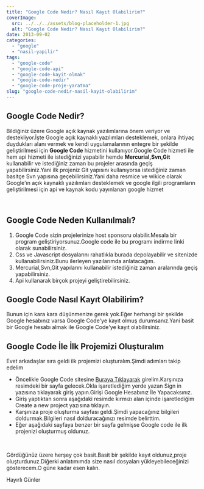 ```yaml
---
title: "Google Code Nedir? Nasıl Kayıt Olabilirim?"
coverImage:
  src: ../../../assets/blog-placeholder-1.jpg
  alt: "Google Code Nedir? Nasıl Kayıt Olabilirim?"
date: 2013-09-02
categories: 
  - "google"
  - "nasil-yapilir"
tags: 
  - "google-code"
  - "google-code-api"
  - "google-code-kayit-olmak"
  - "google-code-nedir"
  - "google-code-proje-yaratma"
slug: "google-code-nedir-nasil-kayit-olabilirim"
---
```


## Google Code Nedir?

Bildiğiniz üzere Google açık kaynak yazılımlarına önem veriyor ve destekliyor.İşte Google açık kaynaklı yazılımları desteklemek, onlara ihtiyaç duydukları alanı vermek ve kendi uygulamalarının entegre bir şekilde geliştirilmesi için **Google Code** hizmetini kullanıyor.Google Code hizmeti ile hem api hizmeti ile istediğinizi yapabilir hemde **Mercurial,Svn,Git** kullanabilir ve istediğiniz zaman bu projeler arasında geçiş yapabilirsiniz.Yani ilk projeniz Git yapısını kullanıyorsa istediğiniz zaman basitçe Svn yapısına geçebilirsiniz.Yani daha resmice ve wikice olarak Google'ın açık kaynaklı yazılımları desteklemek ve google ilgili programların geliştirilmesi için api ve kaynak kodu yayınlanan google hizmet

 

## Google Code Neden Kullanılmalı?

1. Google Code sizin projelerinize host sponsoru olabilir.Mesala bir program geliştiriyorsunuz.Google code ile bu programı indirme linki olarak sunabilirsiniz.
2. Css ve Javascript dosyalarını rahatlıkla burada depolayabilir ve sitenizde kullanabilirsiniz.Bunu ilerleyen yazılarımda anlatacağım.
3. Mercurial,Svn,Git yapılarını kullanabilir istediğiniz zaman aralarında geçiş yapabilirsiniz.
4. Api kullanarak birçok projeyi geliştirebilirsiniz.

## Google Code Nasıl Kayıt Olabilirim?

Bunun için kara kara düşünmenize gerek yok.Eğer herhangi bir şekilde Google hesabınız varsa Google Code'ye kayıt olmuş durumsanız.Yani basit bir Google hesabı almak ile Google Code'ye kayıt olabilirsiniz.

## Google Code İle İlk Projemizi Oluşturalım

Evet arkadaşlar sıra geldi ilk projemizi oluşturalım.Şimdi adımları takip edelim

- Öncelikle Google Code sitesine [Buraya Tıklayarak](http://code.google.com/intl/tr/) girelim.Karşınıza resimdeki bir sayfa gelecek.Okla işaretlediğim yerde yazan Sign in yazısına tıklayarak giriş yapın.Girişi Google Hesabınız İle Yapacaksınız.
- Giriş yaptıktan sonra aşağıdaki resimde kırmızı alan içinde işaretlediğim Create a new project yazısına tıklayın.
- Karşınıza proje oluşturma sayfası geldi.Şimdi yapacağınız bilgileri doldurmak.Bilgileri nasıl dolduracağınızı resimde belirttim.
- Eğer aşağıdaki sayfaya benzer bir sayfa gelmişse Google code ile ilk projenizi oluşturmuş oldunuz.

 

Gördüğünüz üzere herşey çok basit.Basit bir şekilde kayıt oldunuz,proje oluşturdunuz.Diğerki anlatımımda size nasıl dosyaları yükleyebileceğinizi gösterecem.O güne kadar esen kalın.

Hayırlı Günler

